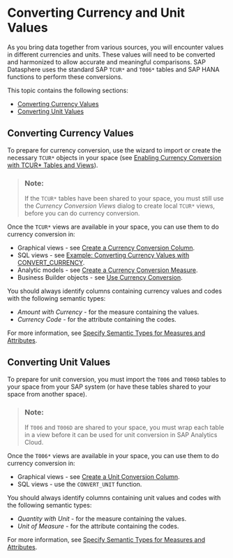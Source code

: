 <!-- loio1aff2ba3ef3d423b89ed378fe72ec1b7 -->

# Converting Currency and Unit Values

As you bring data together from various sources, you will encounter values in different currencies and units. These values will need to be converted and harmonized to allow accurate and meaningful comparisons. SAP Datasphere uses the standard SAP `TCUR*` and `T006*` tables and SAP HANA functions to perform these conversions.

This topic contains the following sections:

-   [Converting Currency Values](converting-currency-and-unit-values-1aff2ba.md#loio1aff2ba3ef3d423b89ed378fe72ec1b7__section_currency)
-   [Converting Unit Values](converting-currency-and-unit-values-1aff2ba.md#loio1aff2ba3ef3d423b89ed378fe72ec1b7__section_unit)



<a name="loio1aff2ba3ef3d423b89ed378fe72ec1b7__section_currency"/>

## Converting Currency Values

To prepare for currency conversion, use the wizard to import or create the necessary `TCUR*` objects in your space \(see [Enabling Currency Conversion with TCUR\* Tables and Views](enabling-currency-conversion-with-tcur-tables-and-views-b462239.md)\).

> ### Note:  
> If the `TCUR*` tables have been shared to your space, you must still use the *Currency Conversion Views* dialog to create local `TCUR*` views, before you can do currency conversion.

Once the `TCUR*` views are available in your space, you can use them to do currency conversion in:

-   Graphical views - see [Create a Currency Conversion Column](../create-a-currency-conversion-column-6e3d8be.md).
-   SQL views - see [Example: Converting Currency Values with CONVERT\_CURRENCY](../sql-functions-reference-6d624a1.md#loio6d624a1956234d818d0bfdc77cbd0e09__section_example_currency).
-   Analytic models - see [Create a Currency Conversion Measure](../Modeling-Data-in-the-Data-Builder/create-a-currency-conversion-measure-ec00efb.md).
-   Business Builder objects - see [Use Currency Conversion](../Buisiness-Builder/use-currency-conversion-1ba4554.md).

You should always identify columns containing currency values and codes with the following semantic types:

-   *Amount with Currency* - for the measure containing the values.
-   *Currency Code* - for the attribute containing the codes.

For more information, see [Specify Semantic Types for Measures and Attributes](../Modeling-Data-in-the-Data-Builder/specify-semantic-types-for-measures-and-attributes-f7272c0.md).



<a name="loio1aff2ba3ef3d423b89ed378fe72ec1b7__section_unit"/>

## Converting Unit Values

To prepare for unit conversion, you must import the `T006` and `T006D` tables to your space from your SAP system \(or have these tables shared to your space from another space\).

> ### Note:  
> If `T006` and `T006D` are shared to your space, you must wrap each table in a view before it can be used for unit conversion in SAP Analytics Cloud.

Once the `T006*` views are available in your space, you can use them to do currency conversion in:

-   Graphical views - see [Create a Unit Conversion Column](../create-a-unit-conversion-column-23bc94f.md).
-   SQL views - use the `CONVERT_UNIT` function.

You should always identify columns containing unit values and codes with the following semantic types:

-   *Quantity with Unit* - for the measure containing the values.
-   *Unit of Measure* - for the attribute containing the codes.

For more information, see [Specify Semantic Types for Measures and Attributes](../Modeling-Data-in-the-Data-Builder/specify-semantic-types-for-measures-and-attributes-f7272c0.md).

